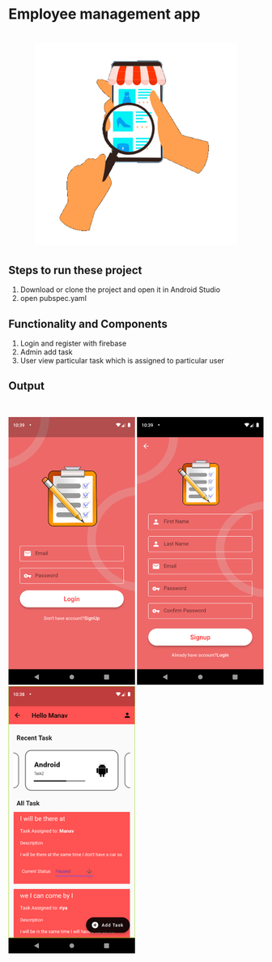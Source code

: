 # Employee management app

<h1 align="center"> <center><img src="https://github.com/manavshah123/Search_Fruit_Ecommerce/blob/master/OP/animation_500_kzy2siu2.gif"  width="400"></h1>

## Steps to run these project
1. Download or clone the project and open it in Android Studio
2. open pubspec.yaml
  
## Functionality and Components
  1. Login and register with firebase
  2. Admin add task
  3. User view particular task which is assigned to particular user
  
## Output
<br>
<p float="left">
  <img src="https://github.com/manavshah123/Flutter_final_project/blob/master/output/Screenshot_1647666581.png" width = 250/>
  <img src="https://github.com/manavshah123/Flutter_final_project/blob/master/output/Screenshot_1647666588.png" width = 250/>
  <img src="https://github.com/manavshah123/Flutter_final_project/blob/master/output/Screenshot_1647666498.png" width = 250/>
</p>
